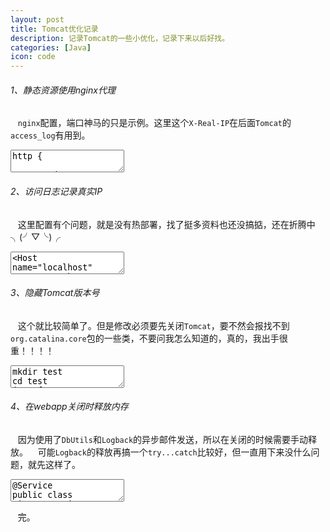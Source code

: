```yaml
---
layout: post
title: Tomcat优化记录
description: 记录Tomcat的一些小优化，记录下来以后好找。
categories: [Java]
icon: code
---
```

###### 1、静态资源使用nginx代理 ######
&nbsp;&nbsp;  <code>nginx</code>配置，端口神马的只是示例。这里这个<code>X-Real-IP</code>在后面<code>Tomcat</code>的<code>access_log</code>有用到。

<div class="article_content">
<textarea name="code" class="txt" >
http {

    upstream local_tomcat {
        server localhost:8080;
    }
    
    server {
        listen       8082;
        server_name  localhost;

        location / {
            proxy_pass http://127.0.0.1:8080;
            # 设置代理服务器ip头，代码获取时的参数
            proxy_set_header X-forwarded-for $proxy_add_x_forwarded_for;
            # 允许将发送到被代理服务器的请求头重新定义或者增加一些字段，显示真实的客户端的IP
            proxy_set_header X-Real-IP  $remote_addr;
        }
        location ~ \.jsp$ {
            proxy_pass http://127.0.0.1:8080;
        }
		
        location ~ \.(html|js|css|png|gif|jpg|gif|swf|ico)$ {
	    root /usr/local/tomcat/ROOT;
        }
    }
}
</textarea>
</div>

###### 2、访问日志记录真实IP ######
&nbsp;&nbsp;  这里配置有个问题，就是没有热部署，找了挺多资料也还没搞掂，还在折腾中╮(╯▽╰)╭

<div class="article_content">
<textarea name="code" class="txt" >
<Host name="localhost" appBase="webapps" unpackWARs="true" autoDeploy="true" deployOnStartup="false">
    <!--这里的docBase路径改到非webapps目录, 否则会导致初始化两次-->
	<Context path="/" docBase="/usr/local/tomcat/apps/xxxxx" debug="0" privileged="true" reloadable="true"/>
    <!--远程主机ip 访问时间 HTTP请求的第一行 HTTP状态码 处理请求所耗费的毫秒数-->
    <Valve className="org.apache.catalina.valves.AccessLogValve" directory="logs"
           prefix="access_log" suffix=".txt"
           pattern="%{X-Real-IP}i  %t &quot;%r&quot; %s %D" />

</Host>
</textarea>
</div>

###### 3、隐藏Tomcat版本号 ######
&nbsp;&nbsp;  这个就比较简单了。但是修改必须要先关闭<code>Tomcat</code>，要不然会报找不到<code>org.catalina.core</code>包的一些类，不要问我怎么知道的，真的，我出手很重！！！！

<div class="article_content">
<textarea name="code" class="txt" >
mkdir test
cd test
jar xf ../catalina.jar
vi org/apache/catalina/util/ServerInfo.properties
server.info=Svr
server.number=2
server.built=Jan 10 2015 15:52:20 UTC
jar cf ../catalina.jar ./*
cd ..
rm -rf test
</textarea>
</div>

###### 4、在webapp关闭时释放内存 ######
&nbsp;&nbsp;  因为使用了<code>DbUtils</code>和<code>Logback</code>的异步邮件发送，所以在关闭的时候需要手动释放。
&nbsp;&nbsp;  可能<code>Logback</code>的释放再搞一个<code>try...catch</code>比较好，但一直用下来没什么问题，就先这样了。

<div class="article_content">
<textarea name="code" class="java" >
@Service
public class DisposeService implements DisposableBean {

    @Override
    public void destroy() throws Exception {
        try {
            Enumeration drivers = DriverManager.getDrivers();// Enumeration后面要加上：左尖括号Driver右尖括号，代码格式脚本有点问题，会匹配成html标签
            while (drivers.hasMoreElements()) {
                Driver driver = drivers.nextElement();
                try {
                    DriverManager.deregisterDriver(driver);
                    System.out.printf("unregister jdbc driver: [%s]\n", driver);
                } catch (SQLException e) {
                    System.out.printf("Error unregister driver: [%s]\n ", driver);
                }
            }
        } catch (Exception e) {
            System.out.printf("unregister driver problem : [%s]\n", e.getMessage());
        }
        try {
            AbandonedConnectionCleanupThread.shutdown();
            System.out.println("AbandonedConnectionCleanupThread shutdown");

            ((LoggerContext) LoggerFactory.getILoggerFactory()).stop();
        } catch (InterruptedException e) {
            System.out.printf("SEVERE problem cleaning up: [%s]\n", e.getMessage());
        }
    }
}
</textarea>
</div>

&nbsp;&nbsp;  完。